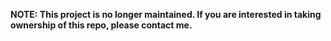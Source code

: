 **NOTE: This project is no longer maintained. If you are interested in taking ownership of this repo, please contact me.**

